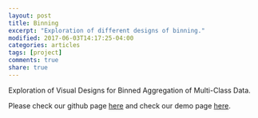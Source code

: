 ```yaml
---
layout: post
title: Binning
excerpt: "Exploration of different designs of binning."
modified: 2017-06-03T14:17:25-04:00
categories: articles
tags: [project]
comments: true
share: true
---
```


Exploration of Visual Designs for Binned Aggregation of Multi-Class Data.

Please check our github page [here](https://github.com/eyeccc/Binning) and check our demo page [here](https://binning.herokuapp.com/).